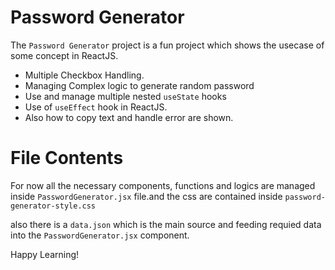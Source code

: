 # Password Generator
The `Password Generator` project is a fun project which shows the usecase of some concept in ReactJS.

- Multiple Checkbox Handling.
- Managing Complex logic to generate random password
- Use and manage multiple nested `useState` hooks
- Use of `useEffect` hook in ReactJS.
- Also how to copy text and handle error are shown.

# File Contents

For now all the necessary components, functions and logics are managed inside `PasswordGenerator.jsx` file.and the css are contained inside `password-generator-style.css`

also there is a `data.json` which is the main source and feeding requied data into the `PasswordGenerator.jsx` component.

Happy Learning!
